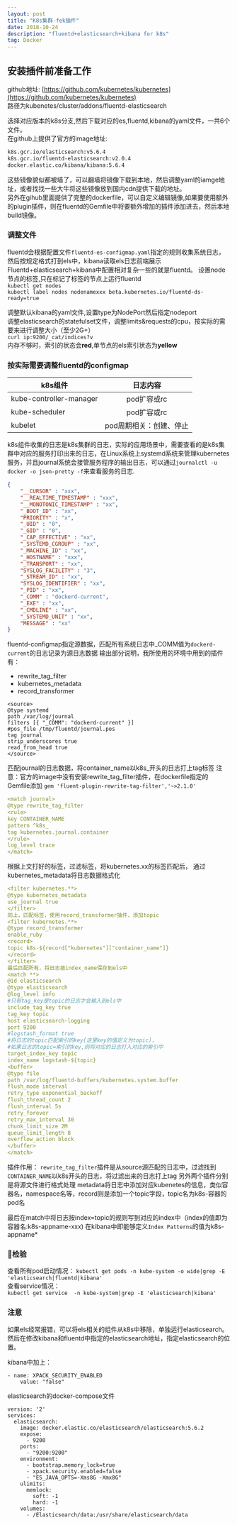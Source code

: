 ```yaml
---
layout: post
title: "K8s集群-fek插件"
date: 2018-10-24  
description: "fluentd+elasticsearch+kibana for k8s"
tag: Docker  
---  
```


## 安装插件前准备工作

github地址: [https://github.com/kubernetes/kubernetes](https://github.com/kubernetes/kubernetes)  
路径为kubenetes/cluster/addons/fluentd-elasticsearch  

选择对应版本的k8s分支,然后下载对应的es,fluentd,kibana的yaml文件，一共6个文件。  
在github上提供了官方的image地址:  

```bash
k8s.gcr.io/elasticsearch:v5.6.4
k8s.gcr.io/fluentd-elasticsearch:v2.0.4
docker.elastic.co/kibana/kibana:5.6.4
```  

这些镜像貌似都被墙了，可以翻墙将镜像下载到本地，然后调整yaml的iamge地址，或者找找一些大牛将这些镜像放到国内cdn提供下载的地址。  
另外在gihub里面提供了完整的dockerfile，可以自定义编辑镜像,如果要使用额外的plugin插件，则在fluentd的Gemfile中将要额外增加的插件添加进去，然后本地build镜像。  
      
### 调整文件       

fluentd会根据配置文件`fluentd-es-configmap.yaml`指定的规则收集系统日志，然后按规定格式打到els中，kibana读取els日志前端展示   
Fluentd+elasticsearch+kibana中配置相对复杂一些的就是fluentd。
设置node节点的标签,只在标记了标签的节点上运行fluentd  
`kubectl get nodes`  
`kubectl label nodes nodenamexxx beta.kubernetes.io/fluentd-ds-ready=true`  
  
调整默认kibana的yaml文件,设置type为NodePort然后指定nodeport  
调整elasticsearch的statefulset文件，调整limits&requests的cpu，按实际的需要来进行调整大小（至少2G+）  
`curl ip:9200/_cat/indices?v`  
内存不够时，索引的状态会**red**,单节点的els索引状态为**yellow**  

### 按实际需要调整fluentd的configmap

| k8s组件 | 日志内容 |
| ------ | :------: | 
| kube-controller-manager | pod扩容或rc |
| kube-scheduler | pod扩容或rc |
| kubelet | pod周期相关：创建、停止 |

k8s组件收集的日志是k8s集群的日志，实际的应用场景中，需要查看的是k8s集群中对应的服务打印出来的日志，在Linux系统上systemd系统来管理kubernetes服务，并且journal系统会接管服务程序的输出日志，可以通过`journalctl -u docker -o json-pretty -f`来查看服务的日志. 

```json
{
	"__CURSOR" : "xxx",
	"__REALTIME_TIMESTAMP" : "xxx",
	"__MONOTONIC_TIMESTAMP" : "xx",
	"_BOOT_ID" : "xx",
	"PRIORITY" : "x",
	"_UID" : "0",
	"_GID" : "0",
	"_CAP_EFFECTIVE" : "xx",
	"_SYSTEMD_CGROUP" : "xx",
	"_MACHINE_ID" : "xx",
	"_HOSTNAME" : "xxx",
	"_TRANSPORT" : "xx",
	"SYSLOG_FACILITY" : "3",
	"_STREAM_ID" : "xx",
	"SYSLOG_IDENTIFIER" : "xx",
	"_PID" : "xx",
	"_COMM" : "dockerd-current",
	"_EXE" : "xx",
	"_CMDLINE" : "xx",
	"_SYSTEMD_UNIT" : "xx",
	"MESSAGE" : "xx"
}
```
 
fluentd-configmap指定源数据，匹配所有系统日志中_COMM值为`dockerd-current`的日志记录为源日志数据
输出部分说明，我所使用的环境中用到的插件有：
- rewrite_tag_filter
- kubernetes_metadata
- record_transformer

```
<source>
@type systemd
path /var/log/journal
filters [{ "_COMM": "dockerd-current" }]
#pos_file /tmp/fluentd/journal.pos
tag journal
strip_underscores true
read_from_head true
</source>
```

匹配journal的日志数据，将container_name以k8s_开头的日志打上tag标签
注意：官方的image中没有安装rewrite_tag_filter插件，在dockerfile指定的Gemfile添加
`gem 'fluent-plugin-rewrite-tag-filter','~>2.1.0'`

```yml
<match journal>
@type rewrite_tag_filter
<rule>
key CONTAINER_NAME
pattern ^k8s_
tag kubernetes.journal.container
</rule>
log_level trace
</match>
```

根据上文打好的标签，过滤标签，将kubernetes.xx的标签匹配后，
通过kubernetes_metadata将日志数据格式化

```yml
<filter kubernetes.**>
@type kubernetes_metadata
use_journal true
</filter>
同上，匹配标签，使用record_transformer插件，添加topic
<filter kubernetes.**>
@type record_transformer
enable_ruby
<record>
topic k8s-${record["kubernetes"]["container_name"]}
</record>
</filter>
最后匹配所有，将日志按index_name保存到els中
<match **>
@id elasticsearch
@type elasticsearch
@log_level info
#只有tag_key是topic的日志才会输入到els中
include_tag_key true
tag_key topic
host elasticsearch-logging
port 9200
#logstash_format true
#将日志的topic匹配索引的key[这里key的值定义为topic]，
#如果日志的topic=索引的key,则将对应的日志打入对应的索引中
target_index_key topic
index_name logstash-${topic}
<buffer>
@type file
path /var/log/fluentd-buffers/kubernetes.system.buffer
flush_mode interval
retry_type exponential_backoff
flush_thread_count 2
flush_interval 5s
retry_forever
retry_max_interval 30
chunk_limit_size 2M
queue_limit_length 8
overflow_action block
</buffer>
</match>
```

插件作用：
`rewrite_tag_filter`插件是从source源匹配的日志中，过滤找到`CONTAINER_NAME`以k8s开头的日志，将过滤出来的日志打上tag
另外两个插件分别是将源文件进行格式处理
metadata将日志中添加对应kubenetes的信息，类似容器名，namespace名等，record则是添加一个topic字段，topic名为k8s-容器的pod名

最后在match中将日志按index=topic的规则写到对应的index中（index的值即为容器名:k8s-appname-xxx)
在kibana中即能够定义`Index Patterns`的值为k8s-appname*

### 检验

查看所有pod启动情况：
`kubectl get pods -n kube-system -o wide|grep -E 'elasticsearch|fluentd|kibana'`       
查看service情况：     
`kubectl get service  -n kube-system|grep -E 'elasticsearch|kibana'`      

### 注意
            
如果els经常报错，可以将els相关的组件从k8s中移除，单独运行elasticsearch。
然后在修改kibana和fluentd中指定的elasticsearch地址，指定elasticsearch的位置。       
        
kibana中加上：      
```      
- name: XPACK_SECURITY_ENABLED       
    value: "false"       
```       
elasticsearch的docker-compose文件
```      
version: '2'      
services:      
  elasticsearch:      
    image: docker.elastic.co/elasticsearch/elasticsearch:5.6.2      
    expose:      
      - 9200      
    ports:     
      - "9200:9200"      
    environment:      
      - bootstrap.memory_lock=true      
      - xpack.security.enabled=false      
      - "ES_JAVA_OPTS=-Xms8G -Xmx8G"      
    ulimits:      
      memlock:      
        soft: -1      
        hard: -1      
    volumes:      
      - /Elasticsearch/data:/usr/share/elasticsearch/data      
```       
